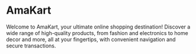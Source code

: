 # AmaKart
Welcome to AmaKart, your ultimate online shopping destination! Discover a wide range of high-quality products, from fashion and electronics to home decor and more, all at your fingertips, with convenient navigation and secure transactions.
